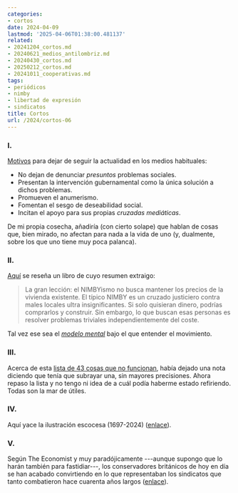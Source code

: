 ```yaml
---
categories:
- cortos
date: 2024-04-09
lastmod: '2025-04-06T01:38:00.481137'
related:
- 20241204_cortos.md
- 20240621_medios_antilombriz.md
- 20240430_cortos.md
- 20250212_cortos.md
- 20241011_cooperativas.md
tags:
- periódicos
- nimby
- libertad de expresión
- sindicatos
title: Cortos
url: /2024/cortos-06
---
```


### I.

[Motivos](https://www.betonit.ai/p/mainstream-media-is-worse-than-silence) para dejar de seguir la actualidad en los medios habituales:

- No dejan de denunciar _presuntos_ problemas sociales.
- Presentan la intervención gubernamental como la única solución a dichos problemas.
- Promueven el anumerismo.
- Fomentan el sesgo de deseabilidad social.
- Incitan el apoyo para sus propias _cruzadas mediáticas_.

De mi propia cosecha, añadiría (con cierto solape) que hablan de cosas que, bien mirado, no afectan para nada a la vida de uno (y, dualmente, sobre los que uno tiene muy poca palanca).


### II.

[Aquí](https://www.betonit.ai/p/one-paragraph-book-reviews-f85) se reseña un libro de cuyo resumen extraigo:

> La gran lección: el NIMBYismo no busca mantener los precios de la vivienda existente. El típico NIMBY es un cruzado justiciero contra males locales ultra insignificantes. Si solo quisieran dinero, podrías comprarlos y construir. Sin embargo, lo que buscan esas personas es resolver problemas triviales independientemente del coste.

Tal vez ese sea el [_modelo mental_](/2024/modelos-mentales/) bajo el que entender el movimiento.

### III.

Acerca de esta [lista de 43 cosas que no funcionan](https://dynomight.net/things/), había dejado una nota diciendo que tenía que subrayar una, sin mayores precisiones. Ahora repaso la lista y no tengo ni idea de a cuál podía haberme estado refiriendo. Todas son la mar de útiles.

### IV.

Aquí yace la ilustración escocesa (1697-2024) ([enlace](https://dailysceptic.org/2024/03/20/r-i-p-the-scottish-enlightenment-1697-2024/)).

### V.

Según The Economist y muy paradójicamente ---aunque supongo que lo harán también para fastidiar---, los conservadores británicos de hoy en día se han acabado convirtiendo en lo que representaban los sindicatos que tanto combatieron hace cuarenta años largos ([enlace](https://www.economist.com/britain/2024/03/13/how-britains-tories-came-to-resemble-the-trade-unions)).